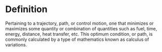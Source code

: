 # Definition

Pertaining to a trajectory, path, or control motion, one that minimizes
or maximizes some quantity or combination of quantities such as fuel,
time, energy, distance, heat transfer, etc. This optimum condition, or
path, is commonly calculated by a type of mathematics known as calculus
of variations.
